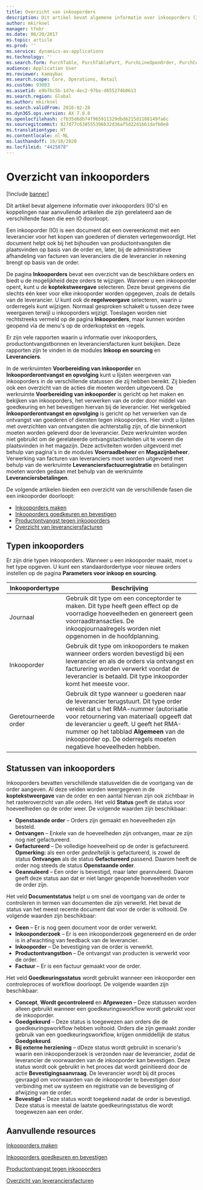 ```yaml
---
title: Overzicht van inkooporders
description: Dit artikel bevat algemene informatie over inkooporders (IO's) en koppelingen naar aanvullende artikelen die zijn gerelateerd aan de verschillende fasen die een IO doorloopt.
author: mkirknel
manager: tfehr
ms.date: 06/20/2017
ms.topic: article
ms.prod: ''
ms.service: dynamics-ax-applications
ms.technology: ''
ms.search.form: PurchTable, PurchTablePart, PurchLineOpenOrder, PurchConfirmationRequestJournal
audience: Application User
ms.reviewer: kamaybac
ms.search.scope: Core, Operations, Retail
ms.custom: 93083
ms.assetid: e9b7bc5b-1d7e-4ec2-97be-d655274b0613
ms.search.region: Global
ms.author: mkirknel
ms.search.validFrom: 2016-02-28
ms.dyn365.ops.version: AX 7.0.0
ms.openlocfilehash: cfb35d6db74f965911329dbd6215d1108149fa6c
ms.sourcegitcommit: 827d77c638555396b32d36af5d22d1b61dafb0e8
ms.translationtype: HT
ms.contentlocale: nl-NL
ms.lasthandoff: 10/16/2020
ms.locfileid: "4425878"
---
```

# <a name="purchase-order-overview"></a>Overzicht van inkooporders

[!include [banner](../includes/banner.md)]

Dit artikel bevat algemene informatie over inkooporders (IO's) en koppelingen naar aanvullende artikelen die zijn gerelateerd aan de verschillende fasen die een IO doorloopt.

Een inkooporder (IO) is een document dat een overeenkomst met een leverancier voor het kopen van goederen of diensten vertegenwoordigt. Het document helpt ook bij het bijhouden van productontvangsten die plaatsvinden op basis van de order en, later, bij de administratieve afhandeling van facturen van leveranciers die de leverancier in rekening brengt op basis van de order.  

De pagina **Inkooporders** bevat een overzicht van de beschikbare orders en biedt u de mogelijkheid deze orders te wijzigen. Wanneer u een inkooporder opent, kunt u de **koptekstweergave** selecteren. Deze bevat gegevens die slechts één keer voor elke inkooporder worden opgegeven, zoals de details van de leverancier. U kunt ook de **regelweergave** selecteren, waarin u orderregels kunt wijzigen. Normaal gesproken schakelt u tussen deze twee weergaven terwijl u inkooporders wijzigt. Toeslagen worden niet rechtstreeks vermeld op de pagina **Inkooporders**, maar kunnen worden geopend via de menu's op de orderkoptekst en -regels.  

Er zijn vele rapporten waarin u informatie over inkooporders, productontvangstbonnen en leveranciersfacturen kunt bekijken. Deze rapporten zijn te vinden in de modules **Inkoop en sourcing** en **Leveranciers**.  

In de werkruimten **Voorbereiding van inkooporder** en **Inkooporderontvangst en opvolging** kunt u lijsten weergeven van inkooporders in de verschillende statussen die zij hebben bereikt. Zij bieden ook een overzicht van de acties die moeten worden uitgevoerd. De werkruimte **Voorbereiding van inkooporder** is gericht op het maken en bekijken van inkooporders, het verwerken van de order door middel van goedkeuring en het bevestigen hiervan bij de leverancier. Het werkgebied **Inkooporderontvangst en opvolging** is gericht op het verwerken van de ontvangst van goederen of diensten tegen inkooporders. Hier vindt u lijsten met overzichten van ontvangsten die achterstallig zijn, of die binnenkort moeten worden geleverd door de leverancier. Deze werkruimten worden niet gebruikt om de gerelateerde ontvangstactiviteiten uit te voeren die plaatsvinden in het magazijn. Deze activiteiten worden uitgevoerd met behulp van pagina's in de modules **Voorraadbeheer** en **Magazijnbeheer**. Verwerking van facturen van leveranciers moet worden uitgevoerd met behulp van de werkruimte **Leveranciersfactuurregistratie** en betalingen moeten worden gedaan met behulp van de werkruimte **Leveranciersbetalingen**.  

De volgende artikelen bieden een overzicht van de verschillende fasen die een inkooporder doorloopt:

-   [Inkooporders maken](purchase-order-creation.md)
-   [Inkooporders goedkeuren en bevestigen](purchase-order-approval-confirmation.md)
-   [Productontvangst tegen inkooporders](product-receipt-against-purchase-orders.md)
-   [Overzicht van leveranciersfacturen](../../financials/accounts-payable/vendor-invoices-overview.md)

## <a name="types-of-purchase-orders"></a>Typen inkooporders
Er zijn drie typen inkooporders. Wanneer u een inkooporder maakt, moet u het type opgeven. U kunt een standaardordertype voor nieuwe orders instellen op de pagina **Parameters voor inkoop en sourcing**.

| Inkoopordertype        | Beschrijving                                                                                                                                                                                                                                                                           |
|----------------|---------------------------------------------------------------------------------------------------------------------------------------------------------------------------------------------------------------------------------------------------------------------------------------|
| Journaal        | Gebruik dit type om een conceptorder te maken. Dit type heeft geen effect op de voorradige hoeveelheden en genereert geen voorraadtransacties. De inkoopjournaalregels worden niet opgenomen in de hoofdplanning.                                                                                                       |
| Inkooporder | Gebruik dit type om inkooporders te maken wanneer orders worden bevestigd bij een leverancier en als de orders via ontvangst en facturering worden verwerkt voordat de leverancier is betaald. Dit type inkooporder komt het meeste voor.                                                                          |
| Geretourneerde order | Gebruik dit type wanneer u goederen naar de leverancier terugstuurt. Dit type order vereist dat u het RMA-nummer (autorisatie voor retournering van materiaal) opgeeft dat de leverancier u geeft. U geeft het RMA-nummer op het tabblad **Algemeen** van de inkooporder op. De oderregels moeten negatieve hoeveelheden hebben. |

## <a name="purchase-order-statuses"></a>Statussen van inkooporders
Inkooporders bevatten verschillende statusvelden die de voortgang van de order aangeven. Al deze velden worden weergegeven in de **koptekstweergave** van de order en een aantal hiervan zijn ook zichtbaar in het rasteroverzicht van alle orders. Het veld **Status** geeft de status voor hoeveelheden op de order weer. De volgende waarden zijn beschikbaar:

-   **Openstaande order** – Orders zijn gemaakt en hoeveelheden zijn besteld.
-   **Ontvangen** – Enkele van de hoeveelheden zijn ontvangen, maar ze zijn nog niet gefactureerd.
-   **Gefactureerd** – De volledige hoeveelheid op de order is gefactureerd. **Opmerking:** als een order *gedeeltelijk* is gefactureerd, is zowel de status **Ontvangen** als de status **Gefactureerd** passend. Daarom heeft de order nog steeds de status **Openstaande order**.
-   **Geannuleerd** – Een order is bevestigd, maar later geannuleerd. Daarom geeft deze status aan dat er niet langer geopende hoeveelheden voor de order zijn.

Het veld **Documentstatus** helpt u om snel de voortgang van de order te controleren in termen van documenten die zijn verwerkt. Het bevat de status van het meest recente document dat voor de order is voltooid. De volgende waarden zijn beschikbaar:

-   **Geen** – Er is nog geen document voor de order verwerkt.
-   **Inkooponderzoek** – Er is een inkooponderzoek gegenereerd en de order is in afwachting van feedback van de leverancier.
-   **Inkooporder** – De bevestiging van de order is verwerkt.
-   **Productontvangstbon** – De ontvangst van producten is verwerkt voor de order.
-   **Factuur** – Er is een factuur gemaakt voor de order.

Het veld **Goedkeuringsstatus** wordt gebruikt wanneer een inkooporder een controleproces of workflow doorloopt. De volgende waarden zijn beschikbaar:

-   **Concept**, **Wordt gecontroleerd** en **Afgewezen** – Deze statussen worden alleen gebruikt wanneer een goedkeuringsworkflow wordt gebruikt voor de inkooporder.
-   **Goedgekeurd** – Deze status is toegewezen aan orders die de goedkeuringsworkflow hebben voltooid. Orders die zijn gemaakt zonder gebruik van een goedkeuringsworkflow, krijgen onmiddellijk de status **Goedgekeurd**.
-   **Bij externe herziening** – dDeze status wordt gebruikt in scenario's waarin een inkooponderzoek is verzonden naar de leverancier, zodat de leverancier de voorwaarden van de inkooporder kan bevestigen. Deze status wordt ook gebruikt in het proces dat wordt geïnitieerd door de actie **Bevestigingsaanvraag**. De leverancier wordt bij dit proces gevraagd om voorwaarden van de inkooporder te bevestigen door verbinding met uw systeem en registratie van de bevestiging of afwijzing van de order.
-   **Bevestigd** – Deze status wordt toegekend nadat de order is bevestigd. Deze status is meestal de laatste goedkeuringsstatus die wordt toegewezen aan een order.


<a name="additional-resources"></a>Aanvullende resources
--------

[Inkooporders maken](purchase-order-creation.md)

[Inkooporders goedkeuren en bevestigen](purchase-order-approval-confirmation.md)

[Productontvangst tegen inkooporders](product-receipt-against-purchase-orders.md)

[Overzicht van leveranciersfacturen](../../financials/accounts-payable/vendor-invoices-overview.md)



